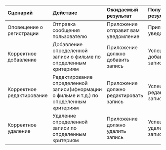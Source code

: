 |Сценарий|Действие|Ожидаемый результат|Полученый результат|Прохождение теста|
|:---|:---|:---|:---|:---|
|Оповещение о регистрации|Отправка сообщения пользователю|Приложение отправит вам уведомление|Приложение уведомило|+ |
|Корректное добавление|Добавление определенной записи о фильме по опрделенным критериям|Приложение должно добавить запись|Успешное добавление записи| +|
|Корректное редактирование|Редактирование определенной записи(ифнормации о фильме и т.д.) по опрделенным критериям|Приложение должно редактировать запись |Успешное редактирование записи |  +|
|Корректное удаление|Удаление определенной записи по опрделенным критериям|Приложение должно удалить запись |Успешное удаление записи |  +|

